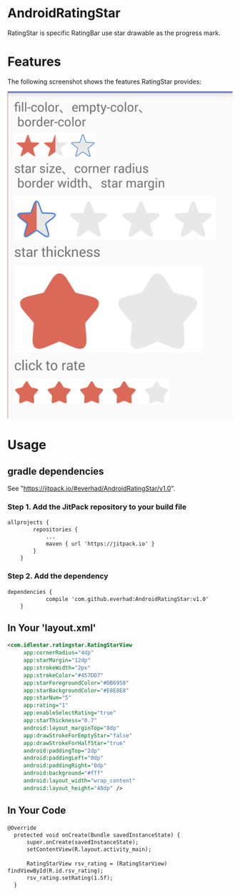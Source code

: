 # AndroidRatingStar
RatingStar is specific RatingBar use star drawable as the progress mark.

# Features
The following screenshot shows the features RatingStar provides:

![screenshot](docs\RatingStarScreenshot.png)

# Usage
## gradle dependencies
See "https://jitpack.io/#everhad/AndroidRatingStar/v1.0".

### Step 1. Add the JitPack repository to your build file
```code
allprojects {
		repositories {
			...
			maven { url 'https://jitpack.io' }
		}
	}
```

### Step 2. Add the dependency
```code
dependencies {
	        compile 'com.github.everhad:AndroidRatingStar:v1.0'
	}
```

## In Your 'layout.xml'
```xml
<com.idlestar.ratingstar.RatingStarView
     app:cornerRadius="4dp"
     app:starMargin="12dp"
     app:strokeWidth="2px"
     app:strokeColor="#457DD7"
     app:starForegroundColor="#DB6958"
     app:starBackgroundColor="#E8E8E8"
     app:starNum="5"
     app:rating="1"
     app:enableSelectRating="true"
     app:starThickness="0.7"
     android:layout_marginTop="8dp"
     app:drawStrokeForEmptyStar="false"
     app:drawStrokeForHalfStar="true"
     android:paddingTop="2dp"
     android:paddingLeft="0dp"
     android:paddingRight="0dp"
     android:background="#fff"
     android:layout_width="wrap_content"
     android:layout_height="40dp" />
```

## In Your Code
```code
@Override
  protected void onCreate(Bundle savedInstanceState) {
      super.onCreate(savedInstanceState);
      setContentView(R.layout.activity_main);

      RatingStarView rsv_rating = (RatingStarView) findViewById(R.id.rsv_rating);
      rsv_rating.setRating(1.5f);
  }
```
